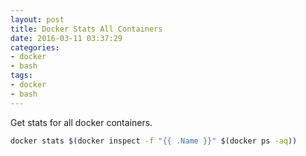 ```yaml
---
layout: post
title: Docker Stats All Containers
date: 2016-03-11 03:37:29
categories: 
- docker
- bash
tags: 
- docker
- bash
---
```


Get stats for all docker containers.
```bash
docker stats $(docker inspect -f "{{ .Name }}" $(docker ps -aq)) 
```